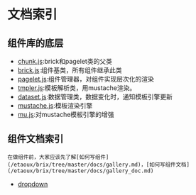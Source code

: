 # 文档索引

## 组件库的底层

 - [chunk.js](/etaoux/brix/tree/master/docs/chunk.md):brick和pagelet类的父类
 - [brick.js](/etaoux/brix/tree/master/docs/brick.md):组件基类，所有组件继承此类
 - [pagelet.js](/etaoux/brix/tree/master/docs/pagelet.md):组件管理器，对组件实现层次化的渲染
 - [tmpler.js](/etaoux/brix/tree/master/docs/tmpler.md):模板解析类，用mustache渲染。
 - [dataset.js](/etaoux/brix/tree/master/docs/dataset.md):数据管理类，数据变化时，通知模板引擎更新
 - [mustache.js](/etaoux/brix/tree/master/docs/mustache.md):模板渲染引擎
 - [mu.js](/etaoux/brix/tree/master/docs/mu.md):对mustache模板引擎的增强

 ## 组件文档索引

    在做组件前，大家应该先了解[如何写组件](/etaoux/brix/tree/master/docs/gallery.md)，[如何写组件文档](/etaoux/brix/tree/master/docs/gallery_doc.md)

  - [dropdown](/etaoux/brix/tree/master/docs/gallery/dropdown.md)